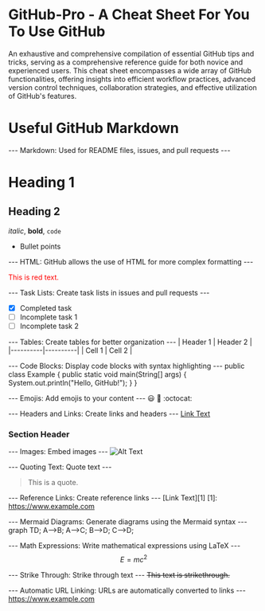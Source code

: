 # GitHub-Pro - A Cheat Sheet For You To Use GitHub

An exhaustive and comprehensive compilation of essential GitHub tips and tricks, serving as a comprehensive reference guide for both novice and experienced users. This cheat sheet encompasses a wide array of GitHub functionalities, offering insights into efficient workflow practices, advanced version control techniques, collaboration strategies, and effective utilization of GitHub's features.

# Useful GitHub Markdown

--- Markdown: Used for README files, issues, and pull requests ---
# Heading 1
## Heading 2
*italic*, **bold**, `code`
- Bullet points

--- HTML: GitHub allows the use of HTML for more complex formatting ---
<div style="color: red;">This is red text.</div>

--- Task Lists: Create task lists in issues and pull requests ---
- [x] Completed task
- [ ] Incomplete task 1
- [ ] Incomplete task 2

--- Tables: Create tables for better organization ---
| Header 1 | Header 2 |
|----------|----------|
| Cell 1   | Cell 2   |

--- Code Blocks: Display code blocks with syntax highlighting ---
public class Example {
    public static void main(String[] args) {
        System.out.println("Hello, GitHub!");
    }
}

--- Emojis: Add emojis to your content ---
:smiley: :rocket: :octocat:

--- Headers and Links: Create links and headers ---
[Link Text](https://www.example.com)
### Section Header

--- Images: Embed images ---
![Alt Text](https://example.com/image.jpg)

--- Quoting Text: Quote text ---
> This is a quote.

--- Reference Links: Create reference links ---
[Link Text][1]
[1]: https://www.example.com

--- Mermaid Diagrams: Generate diagrams using the Mermaid syntax ---
graph TD;
  A-->B;
  A-->C;
  B-->D;
  C-->D;

--- Math Expressions: Write mathematical expressions using LaTeX ---
$$
E = mc^2
$$

---  Strike Through: Strike through text ---
~~This text is strikethrough.~~

--- Automatic URL Linking: URLs are automatically converted to links ---
https://www.example.com
